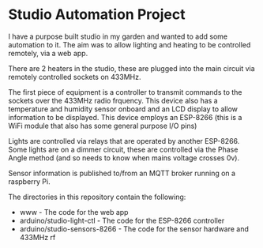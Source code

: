 Studio Automation Project
=========================

I have a purpose built studio in my garden and wanted to add some
automation to it. The aim was to allow lighting and heating to be
controlled remotely, via a web app.

There are 2 heaters in the studio, these are plugged into the main
circuit via remotely controlled sockets on 433MHz.

The first piece of equipment is a controller to transmit commands to
the sockets over the 433MHz radio frquency. This device also has a
temperature and humidity sensor onboard and an LCD display to allow
information to be displayed. This device employs an ESP-8266 
(this is a WiFi module that also has some general purpose I/O pins)

Lights are controlled via relays that are operated by another ESP-8266.
Some lights are on a dimmer circuit, these are controlled via the
Phase Angle method (and so needs to know when mains voltage crosses
0v).

Sensor information is published to/from an MQTT broker running on a
raspberry Pi.

The directories in this repository contain the following:

* www - The code for the web app
* arduino/studio-light-ctl - The code for the ESP-8266 controller
* arduino/studio-sensors-8266 - The code for the sensor hardware and 433MHz rf 

